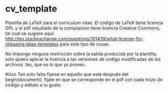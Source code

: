 # cv_template
Plantilla de LaTeX para el curriculum vitae. El codigo de LaTeX tiene licencia GPL y el pdf resultado de la compilacion tiene licencia Creative Commons, tal cual se sugiere aquí: http://tex.stackexchange.com/questions/101439/what-license-for-releasing-latex-templates para este tipo de cosas.

No impongo ninguna restricción sobre la salida producida por la plantilla, solo quiero aplicar la licencia a las versiones de codigo modificadas de los archivos .tex, que es lo que yo proveo.

#Uso
Tan solo falta fijarse en aquello que está después del begin{document}, fijate en que se corresponde en el pdf con cada trozo de código y editalo a tu gusto.

